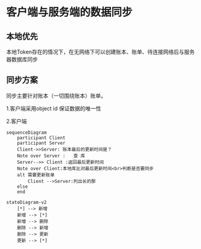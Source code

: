 # 客户端与服务端的数据同步

## 本地优先

本地Token存在的情况下，在无网络下可以创建账本、账单、待连接网络后与服务器数据库同步

## 同步方案

同步主要针对账本（一切围绕账本）账单。

1.客户端采用object id 保证数据的唯一性

2.客户端

```mermaid
sequenceDiagram
    participant Client
    participant Server
    Client->>Server: 账本最后的更新时间是？
	Note over Server :   查 库
	Server-->> Client :返回最后更新时间
	Note over Client:本地库比对最后更新时间<br>判断是否要同步
	alt 需要更新账单
		Client -->Server:列出长的那	
	else
	end 
```
``` mermaid
stateDiagram-v2
    [*] --> 新增
    新增 --> [*]
    新增 --> 删除
    删除 --> 新增
    删除 --> 更新
    更新 --> [*]
```
